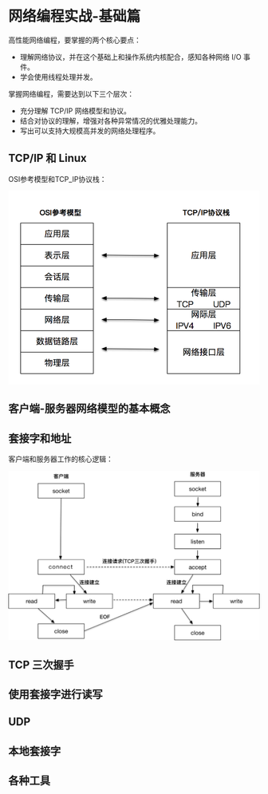 # 网络编程实战-基础篇

高性能网络编程，要掌握的两个核心要点：

* 理解网络协议，并在这个基础上和操作系统内核配合，感知各种网络 I/O 事件。
* 学会使用线程处理并发。

掌握网络编程，需要达到以下三个层次：

* 充分理解 TCP/IP 网络模型和协议。
* 结合对协议的理解，增强对各种异常情况的优雅处理能力。
* 写出可以支持大规模高并发的网络处理程序。

## TCP/IP 和 Linux

OSI参考模型和TCP_IP协议栈：

![OSI参考模型和TCP_IP](resources/OSI参考模型和TCP_IP.png)

## 客户端-服务器网络模型的基本概念

## 套接字和地址

客户端和服务器工作的核心逻辑：

![客户端和服务器工作的核心逻辑](resources/客户端和服务器工作的核心逻辑.jpg)

## TCP 三次握手

## 使用套接字进行读写

## UDP

## 本地套接字

## 各种工具

